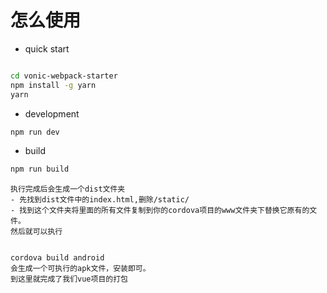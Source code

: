 # 怎么使用

- quick start

``` bash

cd vonic-webpack-starter 
npm install -g yarn
yarn
```

- development

```bash
npm run dev
```

- build

```bash
npm run build
```
```
执行完成后会生成一个dist文件夹
- 先找到dist文件中的index.html,删除/static/
- 找到这个文件夹将里面的所有文件复制到你的cordova项目的www文件夹下替换它原有的文件。
然后就可以执行


cordova build android
会生成一个可执行的apk文件，安装即可。
到这里就完成了我们vue项目的打包
```
